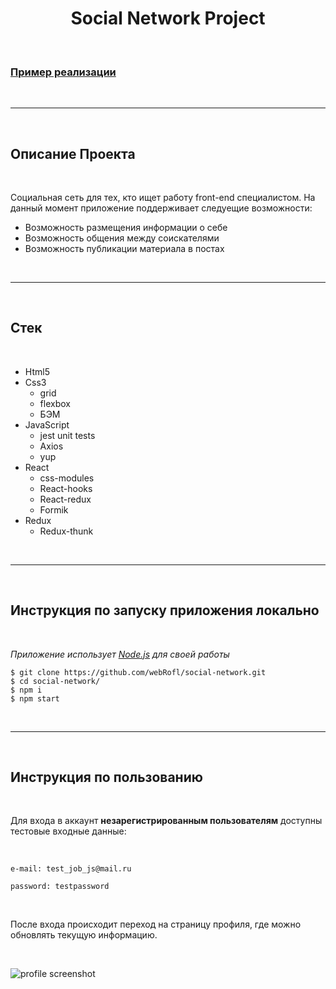 <center><h1>Social Network Project</h1></center>

<br>

### [Пример реализации][1]

<br/>

---

<br/>

## Описание Проекта

<br />

Социальная сеть для тех, кто ищет работу front-end специалистом. На данный момент приложение поддерживает следуещие возможности:

- Возможность размещения информации о себе
- Возможность общения между соискателями
- Возможность публикации материала в постах

<br />

---

<br />

## Стек

<br />

- Html5
- Css3
  - grid
  - flexbox
  - БЭМ
- JavaScript
  - jest unit tests
  - Axios
  - yup
- React
  - css-modules
  - React-hooks
  - React-redux
  - Formik
- Redux
  - Redux-thunk

<br />

---

<br />

## Инструкция по запуску приложения **локально**

<br />

_Приложение использует [Node.js][2] для своей работы_

```
$ git clone https://github.com/webRofl/social-network.git
$ cd social-network/
$ npm i
$ npm start
```

<br />

---

<br />

## Инструкция по пользованию

<br />

Для входа в аккаунт **незарегистрированным пользователям** доступны тестовые входные данные:

<br />

`e-mail: test_job_js@mail.ru`

`password: testpassword`

<br />

После входа происходит переход на страницу профиля, где можно обновлять текущую информацию.

<br />

![profile screenshot][3]

[1]: https://webrofl.github.io/social-network
[2]: https://nodejs.org/
[3]: https://i.yapx.ru/Reia2.png 'profile'
